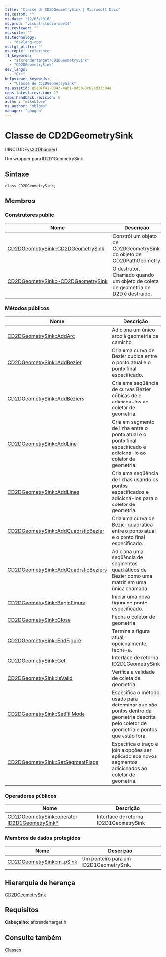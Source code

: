 ```yaml
---
title: "Classe de CD2DGeometrySink | Microsoft Docs"
ms.custom: ""
ms.date: "12/03/2016"
ms.prod: "visual-studio-dev14"
ms.reviewer: ""
ms.suite: ""
ms.technology: 
  - "devlang-cpp"
ms.tgt_pltfrm: ""
ms.topic: "reference"
f1_keywords: 
  - "afxrendertarget/CD2DGeometrySink"
  - "CD2DGeometrySink"
dev_langs: 
  - "C++"
helpviewer_keywords: 
  - "Classe de CD2DGeometrySink"
ms.assetid: e5e07f41-0343-4ab1-9d6b-8c62ed33c04a
caps.latest.revision: 17
caps.handback.revision: 6
author: "mikeblome"
ms.author: "mblome"
manager: "ghogen"
---
```

# Classe de CD2DGeometrySink
[!INCLUDE[vs2017banner](../../assembler/inline/includes/vs2017banner.md)]

Um wrapper para ID2D1GeometrySink.  
  
## Sintaxe  
  
```  
class CD2DGeometrySink;  
```  
  
## Membros  
  
### Construtores public  
  
|Nome|Descrição|  
|----------|---------------|  
|[CD2DGeometrySink::CD2DGeometrySink](../Topic/CD2DGeometrySink::CD2DGeometrySink.md)|Constrói um objeto de CD2DGeometrySink do objeto de CD2DPathGeometry.|  
|[CD2DGeometrySink::~CD2DGeometrySink](../Topic/CD2DGeometrySink::~CD2DGeometrySink.md)|O destrutor.  Chamado quando um objeto de coleta de geometria de D2D é destruído.|  
  
### Métodos públicos  
  
|Nome|Descrição|  
|----------|---------------|  
|[CD2DGeometrySink::AddArc](../Topic/CD2DGeometrySink::AddArc.md)|Adiciona um único arco à geometria de caminho|  
|[CD2DGeometrySink::AddBezier](../Topic/CD2DGeometrySink::AddBezier.md)|Cria uma curva de Bezier cubica entre o ponto atual e o ponto final especificado.|  
|[CD2DGeometrySink::AddBeziers](../Topic/CD2DGeometrySink::AddBeziers.md)|Cria uma seqüência de curvas Bézier cúbicas de e adicioná\-los ao coletor de geometria.|  
|[CD2DGeometrySink::AddLine](../Topic/CD2DGeometrySink::AddLine.md)|Cria um segmento de linha entre o ponto atual e o ponto final especificado e adicioná\-lo ao coletor de geometria.|  
|[CD2DGeometrySink::AddLines](../Topic/CD2DGeometrySink::AddLines.md)|Cria uma seqüência de linhas usando os pontos especificados e adicioná\-los para o coletor de geometria.|  
|[CD2DGeometrySink::AddQuadraticBezier](../Topic/CD2DGeometrySink::AddQuadraticBezier.md)|Cria uma curva de Bezier quadrática entre o ponto atual e o ponto final especificado.|  
|[CD2DGeometrySink::AddQuadraticBeziers](../Topic/CD2DGeometrySink::AddQuadraticBeziers.md)|Adiciona uma seqüência de segmentos quadráticos de Bezier como uma matriz em uma única chamada.|  
|[CD2DGeometrySink::BeginFigure](../Topic/CD2DGeometrySink::BeginFigure.md)|Iniciar uma nova figura no ponto especificado.|  
|[CD2DGeometrySink::Close](../Topic/CD2DGeometrySink::Close.md)|Fecha o coletor de geometria|  
|[CD2DGeometrySink::EndFigure](../Topic/CD2DGeometrySink::EndFigure.md)|Termina a figura atual; opcionalmente, feche\-a.|  
|[CD2DGeometrySink::Get](../Topic/CD2DGeometrySink::Get.md)|Interface de retorna ID2D1GeometrySink|  
|[CD2DGeometrySink::IsValid](../Topic/CD2DGeometrySink::IsValid.md)|Verifica a validade de coleta de geometria|  
|[CD2DGeometrySink::SetFillMode](../Topic/CD2DGeometrySink::SetFillMode.md)|Especifica o método usado para determinar que são pontos dentro da geometria descrita pelo coletor de geometria e pontos que estão fora.|  
|[CD2DGeometrySink::SetSegmentFlags](../Topic/CD2DGeometrySink::SetSegmentFlags.md)|Especifica o traço e join a opções ser aplicado aos novos segmentos adicionados ao coletor de geometria.|  
  
### Operadores públicos  
  
|Nome|Descrição|  
|----------|---------------|  
|[CD2DGeometrySink::operator ID2D1GeometrySink\*](../Topic/CD2DGeometrySink::operator%20ID2D1GeometrySink*.md)|Interface de retorna ID2D1GeometrySink|  
  
### Membros de dados protegidos  
  
|Nome|Descrição|  
|----------|---------------|  
|[CD2DGeometrySink::m\_pSink](../Topic/CD2DGeometrySink::m_pSink.md)|Um ponteiro para um ID2D1GeometrySink.|  
  
## Hierarquia de herança  
 [CD2DGeometrySink](../../mfc/reference/cd2dgeometrysink-class.md)  
  
## Requisitos  
 **Cabeçalho:** afxrendertarget.h  
  
## Consulte também  
 [Classes](../Topic/MFC%20Classes.md)